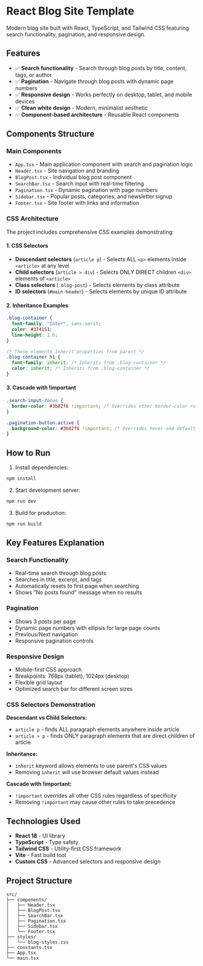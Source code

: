 # React Blog Site Template

Modern blog site built with React, TypeScript, and Tailwind CSS featuring search functionality, pagination, and responsive design.

## Features

- ✅ **Search functionality** - Search through blog posts by title, content, tags, or author
- ✅ **Pagination** - Navigate through blog posts with dynamic page numbers
- ✅ **Responsive design** - Works perfectly on desktop, tablet, and mobile devices
- ✅ **Clean white design** - Modern, minimalist aesthetic
- ✅ **Component-based architecture** - Reusable React components

## Components Structure

### Main Components

- `App.tsx` - Main application component with search and pagination logic
- `Header.tsx` - Site navigation and branding
- `BlogPost.tsx` - Individual blog post component
- `SearchBar.tsx` - Search input with real-time filtering
- `Pagination.tsx` - Dynamic pagination with page numbers
- `Sidebar.tsx` - Popular posts, categories, and newsletter signup
- `Footer.tsx` - Site footer with links and information

### CSS Architecture

The project includes comprehensive CSS examples demonstrating:

#### 1. CSS Selectors

- **Descendant selectors** (`article p`) - Selects ALL `<p>` elements inside `<article>` at any level
- **Child selectors** (`article > div`) - Selects ONLY DIRECT children `<div>` elements of `<article>`
- **Class selectors** (`.blog-post`) - Selects elements by class attribute
- **ID selectors** (`#main-header`) - Selects elements by unique ID attribute

#### 2. Inheritance Examples

```css
.blog-container {
  font-family: "Inter", sans-serif;
  color: #374151;
  line-height: 1.6;
}

/* These elements inherit properties from parent */
.blog-container h1 {
  font-family: inherit; /* Inherits from .blog-container */
  color: inherit; /* Inherits from .blog-container */
}
```

#### 3. Cascade with !important

```css
.search-input:focus {
  border-color: #3b82f6 !important; /* Overrides other border-color rules */
}

.pagination-button.active {
  background-color: #3b82f6 !important; /* Overrides hover and default states */
}
```

## How to Run

1. Install dependencies:

```bash
npm install
```

2. Start development server:

```bash
npm run dev
```

3. Build for production:

```bash
npm run build
```

## Key Features Explanation

### Search Functionality

- Real-time search through blog posts
- Searches in title, excerpt, and tags
- Automatically resets to first page when searching
- Shows "No posts found" message when no results

### Pagination

- Shows 3 posts per page
- Dynamic page numbers with ellipsis for large page counts
- Previous/Next navigation
- Responsive pagination controls

### Responsive Design

- Mobile-first CSS approach
- Breakpoints: 768px (tablet), 1024px (desktop)
- Flexible grid layout
- Optimized search bar for different screen sizes

### CSS Selectors Demonstration

**Descendant vs Child Selectors:**

- `article p` - finds ALL paragraph elements anywhere inside article
- `article > p` - finds ONLY paragraph elements that are direct children of article

**Inheritance:**

- `inherit` keyword allows elements to use parent's CSS values
- Removing `inherit` will use browser default values instead

**Cascade with !important:**

- `!important` overrides all other CSS rules regardless of specificity
- Removing `!important` may cause other rules to take precedence

## Technologies Used

- **React 18** - UI library
- **TypeScript** - Type safety
- **Tailwind CSS** - Utility-first CSS framework
- **Vite** - Fast build tool
- **Custom CSS** - Advanced selectors and responsive design

## Project Structure

```
src/
├── components/
│   ├── Header.tsx
│   ├── BlogPost.tsx
│   ├── SearchBar.tsx
│   ├── Pagination.tsx
│   ├── Sidebar.tsx
│   └── Footer.tsx
├── styles/
│   └── blog-styles.css
├── constants.tsx
├── App.tsx
└── main.tsx
```
